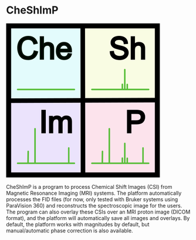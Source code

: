 # CheShImP

![alt text](https://github.com/DavidGomezCabeza/CheShImP/blob/main/Logo.png?raw=true)

CheShImP is a program to process Chemical Shift Images (CSI) from Magnetic Resonance Imaging (MRI) systems. The platform automatically processes the FID files (for now, only tested with Bruker systems using ParaVision 360) and reconstructs the spectroscopic image for the users. The program can also overlay these CSIs over an MRI proton image (DICOM format), and the platform will automatically save all images and overlays. By default, the platform works with magnitudes by default, but manual/automatic phase correction is also available. 
